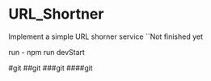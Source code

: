 # URL_Shortner
Implement a simple URL shorner service
``Not finished yet

run - npm run devStart


#git
##git
###git
####git
